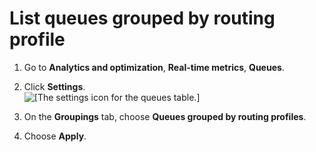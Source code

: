 # List queues grouped by routing profile<a name="queues-by-routing-profile"></a>

1. Go to **Analytics and optimization**, **Real\-time metrics**, **Queues**\.

1. Click **Settings**\.  
![\[The settings icon for the queues table.\]](http://docs.aws.amazon.com/connect/latest/adminguide/images/rtm-settings.png)

1. On the **Groupings** tab, choose **Queues grouped by routing profiles**\.

1. Choose **Apply**\.